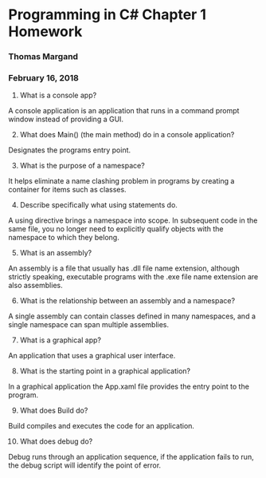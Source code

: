 # Programming in C# Chapter 1 Homework
### Thomas Margand
### February 16, 2018


1. What is a console app?

A console application is an application that runs in a command prompt window instead of providing a GUI.

2. What does Main() (the main method) do in a console application?

Designates the programs entry point.

3. What is the purpose of a namespace?

It helps eliminate a name clashing problem in programs by creating a container for items such as classes.

4. Describe specifically what using statements do.

A using directive brings a namespace into scope. In subsequent code in the same file, you no longer need to explicitly qualify objects with the namespace to which they belong.

5. What is an assembly?

An assembly is a file that usually has .dll file name extension, although strictly speaking, executable programs with the .exe file name extension are also assemblies.

6. What is the relationship between an assembly and a namespace?

A single assembly can contain classes defined in many namespaces, and a single namespace can span multiple assemblies.

7. What is a graphical app?

An application that uses a graphical user interface.

8. What is the starting point in a graphical application?

In a graphical application the App.xaml file provides the entry point to the program.

9. What does Build do?

Build compiles and executes the code for an application.

10. What does debug do?

Debug runs through an application sequence, if the application fails to run, the debug script will identify the point of error.
